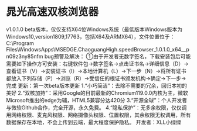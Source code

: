 # 晁光高速双核浏览器
v1.0.1.0 beta版本，仅仅支持X64位Windows系统（最低版本Windows版本为Windows10,version1809,17763，包括X64及ARMX64），文件位置位于：C:\Program Files\WindowsApps\MSEDGE.ChaoguangHigh.speedBrowser_1.0.1.0_x64__pn09z3ny85nfm
bug预警及解决：
①由于开发者无数字签名，下载安装包后可能需要如下操作方可安装：右键软件包->数字签名->点击证书名->详细信息（D）->查看证书（V）->安装证书（I）->本地计算机（L）->下一步（N）->将所有证书都放入下列存储（P）->浏览（R）->受信任的根证书颁发机构->确定->下一步->完成
更新：第一次beta版本更新
1.“小巧简洁”：去除不需要的冗余，回归本初的美好
2.“双核加持”：采用Google的目前最新的Chromium119.0.0内核为主，微软Microsoft推出的edge为辅，HTML5兼容分达420分
3.“开源全球”：个人开发者与微软Github合作，完全开源，永久免费。
4.“隐私保护”：无多余权限，仅仅调用网络权限、麦克风权限、网络摄像头权限、位置权限，其余权限无权调用，所有数据保存在本地，不会上传到云端，最大程度保护隐私。
开发者：XLL小绿绿
